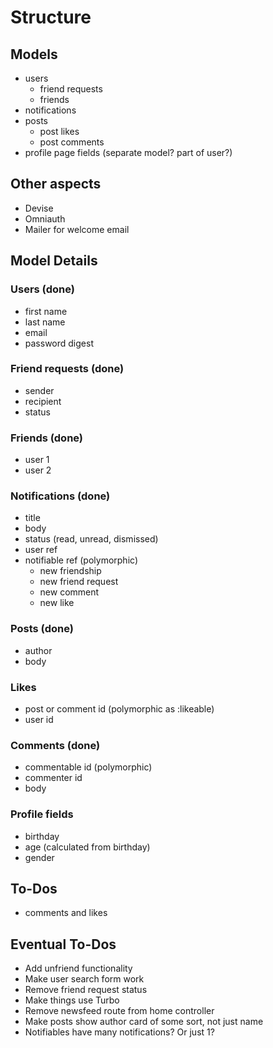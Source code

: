# Structure

## Models
- users
  - friend requests
  - friends
- notifications
- posts
  - post likes
  - post comments
- profile page fields (separate model? part of user?)

## Other aspects
- Devise
- Omniauth
- Mailer for welcome email

## Model Details

### Users (done)
- first name
- last name
- email
- password digest

### Friend requests (done)
- sender
- recipient
- status

### Friends (done)
- user 1
- user 2

### Notifications (done)
- title
- body
- status (read, unread, dismissed)
- user ref
- notifiable ref (polymorphic)
  - new friendship
  - new friend request
  - new comment
  - new like

### Posts (done)
- author
- body

### Likes
- post or comment id (polymorphic as :likeable)
- user id

### Comments (done)
- commentable id (polymorphic)
- commenter id
- body

### Profile fields
- birthday
- age (calculated from birthday)
- gender

## To-Dos
- comments and likes

## Eventual To-Dos
- Add unfriend functionality
- Make user search form work
- Remove friend request status
- Make things use Turbo
- Remove newsfeed route from home controller
- Make posts show author card of some sort, not just name
- Notifiables have many notifications? Or just 1?